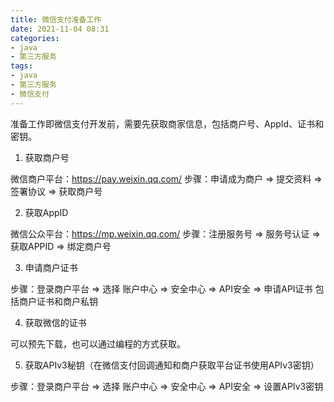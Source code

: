 ```yaml
---
title: 微信支付准备工作
date: 2021-11-04 08:31
categories:
- java
- 第三方服务
tags:
- java
- 第三方服务
- 微信支付
---
```


准备工作即微信支付开发前，需要先获取商家信息，包括商户号、AppId、证书和密钥。
<!-- more -->

1. 获取商户号

微信商户平台：https://pay.weixin.qq.com/ 步骤：申请成为商户 => 提交资料 => 签署协议 => 获取商户号

2. 获取AppID

微信公众平台：https://mp.weixin.qq.com/ 步骤：注册服务号 => 服务号认证 => 获取APPID => 绑定商户号

3. 申请商户证书

步骤：登录商户平台 => 选择 账户中心 => 安全中心 => API安全 => 申请API证书 包括商户证书和商户私钥

4. 获取微信的证书

可以预先下载，也可以通过编程的方式获取。

5. 获取APIv3秘钥（在微信支付回调通知和商户获取平台证书使用APIv3密钥）

步骤：登录商户平台 => 选择 账户中心 => 安全中心 => API安全 => 设置APIv3密钥
